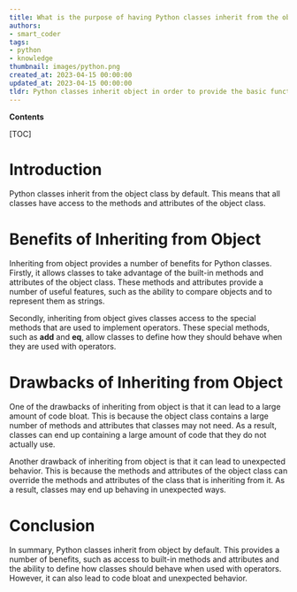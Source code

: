 ```yaml
---
title: What is the purpose of having Python classes inherit from the object class?
authors:
- smart_coder
tags:
- python
- knowledge
thumbnail: images/python.png
created_at: 2023-04-15 00:00:00
updated_at: 2023-04-15 00:00:00
tldr: Python classes inherit object in order to provide the basic functionality for all classes in Python.
---
```


**Contents**

[TOC]

# Introduction 
Python classes inherit from the object class by default. This means that all classes have access to the methods and attributes of the object class. 

# Benefits of Inheriting from Object
Inheriting from object provides a number of benefits for Python classes. Firstly, it allows classes to take advantage of the built-in methods and attributes of the object class. These methods and attributes provide a number of useful features, such as the ability to compare objects and to represent them as strings. 

Secondly, inheriting from object gives classes access to the special methods that are used to implement operators. These special methods, such as __add__ and __eq__, allow classes to define how they should behave when they are used with operators. 

# Drawbacks of Inheriting from Object
One of the drawbacks of inheriting from object is that it can lead to a large amount of code bloat. This is because the object class contains a large number of methods and attributes that classes may not need. As a result, classes can end up containing a large amount of code that they do not actually use. 

Another drawback of inheriting from object is that it can lead to unexpected behavior. This is because the methods and attributes of the object class can override the methods and attributes of the class that is inheriting from it. As a result, classes may end up behaving in unexpected ways. 

# Conclusion
In summary, Python classes inherit from object by default. This provides a number of benefits, such as access to built-in methods and attributes and the ability to define how classes should behave when used with operators. However, it can also lead to code bloat and unexpected behavior.
